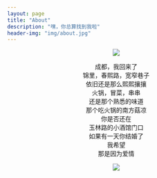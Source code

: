 ```yaml
---
layout: page
title: "About"
description: "嘿，你总算找到我啦"
header-img: "img/about.jpg"
---
```


<center>
    <p><img src="http://dreamofbook.qiniudn.com/Zero.png" align="center"></p>
</center>


<center>
成都，我回来了<br>   
锦里，春熙路，宽窄巷子<br>    
依旧还是那么熙熙攘攘<br>    
火锅，冒菜，串串<br>    
还是那个熟悉的味道<br>    
那个吃火锅的南方菇凉<br>    
你是否还在<br>    
玉林路的小酒馆门口<br>    
如果有一天你结婚了<br>    
我希望<br>    
那是因为爱情<br>    
</center>

                                                                                                
<center>
    <p><img src="http://dreamofbook.qiniudn.com/hacker.png" align="center"></p>
</center>
